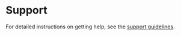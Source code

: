 # Support

For detailed instructions on getting help, see the [support guidelines](https://github.com/Autoware-AI/autoware.ai/wiki/Support-guidelines).
